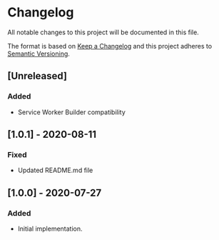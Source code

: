 # Changelog

All notable changes to this project will be documented in this file.

The format is based on [Keep a Changelog](http://keepachangelog.com/en/1.0.0/)
and this project adheres to [Semantic Versioning](http://semver.org/spec/v2.0.0.html).

## [Unreleased]
### Added
- Service Worker Builder compatibility

## [1.0.1] - 2020-08-11
### Fixed
- Updated README.md file

## [1.0.0] - 2020-07-27

### Added

- Initial implementation.
